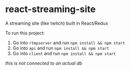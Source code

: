 # react-streaming-site
A streaming site (like twitch) built in React/Redux

To run this project:
1. Go into `rtmpserver` and run `npm install && npm start`
2. Go into `api` and run `npm install && npm start`
3. Go into `client` and run `npm install && npm start`


*this is not connected to an actual db*
